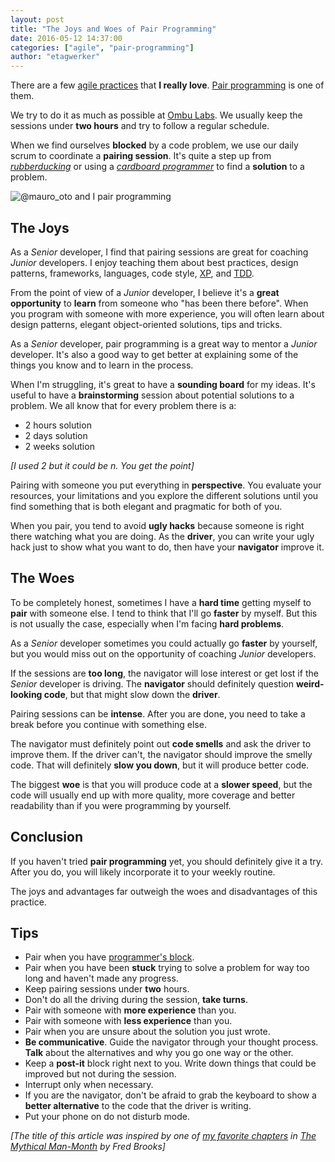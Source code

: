 ```yaml
---
layout: post
title: "The Joys and Woes of Pair Programming"
date: 2016-05-12 14:37:00
categories: ["agile", "pair-programming"]
author: "etagwerker"
---
```


There are a few [agile practices](https://en.wikipedia.org/wiki/Agile_software_development#Agile_practices) that **I really love**. [Pair programming](http://c2.com/cgi/wiki?PairProgramming)
is one of them.

We try to do it as much as possible at [Ombu Labs](https://www.ombulabs.com). We
usually keep the sessions under **two hours** and try to follow a regular
schedule.

When we find ourselves **blocked** by a code problem, we use our daily scrum to
coordinate a **pairing session**. It's quite a step up from _[rubberducking](http://c2.com/cgi/wiki?RubberDucking)_ or using a _[cardboard programmer](http://c2.com/cgi/wiki?CardboardProgrammer)_ to find a **solution**
to a problem.

<img src="/blog/assets/images/pair-programming.jpg" alt="@mauro_oto and I pair programming" class="full-img">

## The Joys

As a _Senior_ developer, I find that pairing sessions are great for coaching
_Junior_ developers. I enjoy teaching them about best practices, design
patterns, frameworks, languages, code style,
[XP](http://c2.com/cgi/wiki?ExtremeProgramming), and
[TDD](http://c2.com/cgi/wiki?TestDrivenDevelopment).

From the point of view of a _Junior_ developer, I believe it's a
**great opportunity** to **learn** from someone who "has been there before".
When you program with someone with more experience, you will often learn about
design patterns, elegant object-oriented solutions, tips and tricks.

<!--more-->

As a _Senior_ developer, pair programming is a great way to mentor a _Junior_
developer. It's also a good way to get better at explaining some of the things
you know and to learn in the process.

When I'm struggling, it's great to have a **sounding board** for my ideas. It's
useful to have a **brainstorming** session about potential solutions to a
problem. We all know that for every problem there is a:

* 2 hours solution
* 2 days solution
* 2 weeks solution

_[I used *2* but it could be *n*. You get the point]_

Pairing with someone you put everything in **perspective**. You evaluate your
resources, your limitations and you explore the different solutions until you
find something that is both elegant and pragmatic for both of you.

When you pair, you tend to avoid **ugly hacks** because someone is right there
watching what you are doing. As the **driver**, you can write your ugly hack
just to show what you want to do, then have your **navigator** improve it.

## The Woes

To be completely honest, sometimes I have a **hard time** getting myself to
**pair** with someone else. I tend to think that I'll go **faster** by myself.
But this is not usually the case, especially when I'm facing **hard problems**.

As a _Senior_ developer sometimes you could actually go **faster** by yourself,
but you would miss out on the opportunity of coaching _Junior_ developers.

If the sessions are **too long**, the navigator will lose interest or get lost
if the _Senior_ developer is driving. The **navigator** should definitely
question **weird-looking code**, but that might slow down the **driver**.

Pairing sessions can be **intense**. After you are done, you need to take a
break before you continue with something else.

The navigator must definitely point out **code smells** and ask the driver to
improve them. If the driver can't, the navigator should improve the smelly code.
That will definitely **slow you down**, but it will produce better code.

The biggest **woe** is that you will produce code at a **slower speed**, but the
code will usually end up with more quality, more coverage and better readability
than if you were programming by yourself.

## Conclusion

If you haven't tried **pair programming** yet, you should definitely give it a
try. After you do, you will likely incorporate it to your weekly routine.

The joys and advantages far outweigh the woes and disadvantages of this
practice.

## Tips

* Pair when you have
[programmer's block](http://c2.com/cgi/wiki?ProgrammersBlock).
* Pair when you have been **stuck** trying to solve a problem for way too long
and haven't made any progress.
* Keep pairing sessions under **two** hours.
* Don't do all the driving during the session, **take turns**.
* Pair with someone with **more experience** than you.
* Pair with someone with **less experience** than you.
* Pair when you are unsure about the solution you just wrote.
* **Be communicative**. Guide the navigator through your thought process.
**Talk** about the alternatives and why you go one way or the other.
* Keep a **post-it** block right next to you. Write down things that could be
improved but not during the session.
* Interrupt only when necessary.
* If you are the navigator, don't be afraid to grab the keyboard to show a
**better alternative** to the code that the driver is writing.
* Put your phone on do not disturb mode.

_[The title of this article was inspired by one of [my favorite chapters](http://home.adelphi.edu/sbloch/class/adages/joy.html) in [The Mythical Man-Month](https://en.wikipedia.org/wiki/The_Mythical_Man-Month) by Fred Brooks]_
